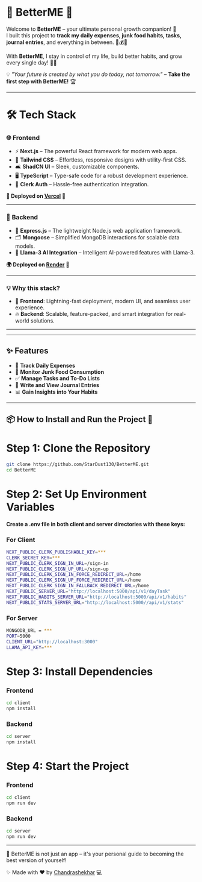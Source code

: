 # 🌟 **BetterME** 🌟  

Welcome to **BetterME** – your ultimate personal growth companion! 🚀  
I built this project to **track my daily expenses, junk food habits, tasks, journal entries**, and everything in between. 📝💰🍔  

With **BetterME**, I stay in control of my life, build better habits, and grow every single day! 🌱✨  

 💡 *"Your future is created by what you do today, not tomorrow."* – **Take the first step with BetterME!** 🏆  

---



# 🛠️ **Tech Stack**

### 🌐 **Frontend**  
- ⚡ **Next.js** – The powerful React framework for modern web apps.  
- 🎨 **Tailwind CSS** – Effortless, responsive designs with utility-first CSS.  
- 🛋️ **ShadCN UI** – Sleek, customizable components.  
- 🖥️ **TypeScript** – Type-safe code for a robust development experience.  
- 🔐 **Clerk Auth** – Hassle-free authentication integration.  

 **🌟 Deployed on [Vercel](https://vercel.com) 🚀**  

---

### 🔧 **Backend**  
- 🚀 **Express.js** – The lightweight Node.js web application framework.  
- 🗂️ **Mongoose** – Simplified MongoDB interactions for scalable data models.  
- 🧠 **Llama-3 AI Integration** – Intelligent AI-powered features with Llama-3.  

 **🌍 Deployed on [Render](https://render.com) 🌟**  

---

### 💡 **Why this stack?**  
- 🌈 **Frontend**: Lightning-fast deployment, modern UI, and seamless user experience.  
- 🔥 **Backend**: Scalable, feature-packed, and smart integration for real-world solutions.  

---


---

## ✨ **Features**  
- 💸 **Track Daily Expenses**  
- 🍕 **Monitor Junk Food Consumption**  
- ✅ **Manage Tasks and To-Do Lists**  
- 📔 **Write and View Journal Entries**  
- 📊 **Gain Insights into Your Habits**  

---

## 📦 **How to Install and Run the Project** 🚀  

# Step 1: Clone the Repository  
```bash  
git clone https://github.com/StarDust130/BetterME.git  
cd BetterME
```

# Step 2: Set Up Environment Variables  
#### Create a .env file in both client and server directories with these keys:  
### For Client 
```bash  
NEXT_PUBLIC_CLERK_PUBLISHABLE_KEY=***
CLERK_SECRET_KEY=***
NEXT_PUBLIC_CLERK_SIGN_IN_URL=/sign-in
NEXT_PUBLIC_CLERK_SIGN_UP_URL=/sign-up
NEXT_PUBLIC_CLERK_SIGN_IN_FORCE_REDIRECT_URL=/home
NEXT_PUBLIC_CLERK_SIGN_UP_FORCE_REDIRECT_URL=/home
NEXT_PUBLIC_CLERK_SIGN_IN_FALLBACK_REDIRECT_URL=/home
NEXT_PUBLIC_SERVER_URL="http://localhost:5000/api/v1/dayTask"
NEXT_PUBLIC_HABITS_SERVER_URL="http://localhost:5000/api/v1/habits"
NEXT_PUBLIC_STATS_SERVER_URL="http://localhost:5000//api/v1/stats"
``` 
### For Server   
```bash  
MONGODB_URL = ***
PORT=5000
CLIENT_URL="http://localhost:3000"
LLAMA_API_KEY=***
```

# Step 3: Install Dependencies  
### Frontend  
```bash  
cd client  
npm install
```
### Backend  
```bash  
cd server  
npm install
```
# Step 4: Start the Project   
### Frontend  
```bash  
cd client  
npm run dev
```
### Backend  
```bash  
cd server  
npm run dev
```
---
  🎯 BetterME is not just an app – it's your personal guide to becoming the best version of yourself!

 ✨ Made with ❤️ by [Chandrashekhar](https://github.com/StarDust130) 💻  
